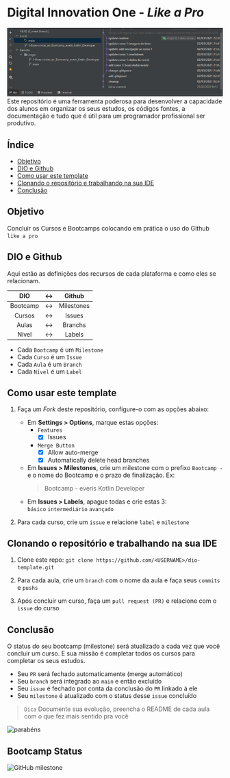 # Digital Innovation One - _Like a Pro_

![commits](./assets/git-commits.png)
Este repositório é uma ferramenta poderosa para desenvolver a capacidade dos alunos em organizar os seus estudos,
os códigos fontes, a documentação e tudo que é útil para um programador profissional ser produtivo.

<!-- 
[![EdMaxi stats](https://github-readme-stats-edmaxi.vercel.app/api?username=edMaxi&hide=contribs&count_private=true&show_icons=true&title_color=0af&icon_color=fa0&text_color=ddd&bg_color=1a202c&hide_border=true&locale=pt-br&custom_title=Minhas%20Estatísticas%20no%20Github)](https://github.com/edmaxi/github-readme-stats)
[![Top Langs](https://github-readme-stats-edmaxi.vercel.app/api/top-langs/?username=edmaxi)](https://github.com/edmaxi/github-readme-stats)
-->


## Índice

- [Objetivo](#objetivo)
- [DIO e Github](#dio-e-github)
- [Como usar este template](#como-usar-este-template)
- [Clonando o repositório e trabalhando na sua IDE](#Clonando-o-repositório-e-trabalhando-na-sua-IDE)
- [Conclusão](#conclusão)

## Objetivo

Concluir os Cursos e Bootcamps colocando em prática o uso do Github `like a pro`

## DIO e Github

Aqui estão as definições dos recursos de cada plataforma e como eles se relacionam.

| DIO | <-> | Github |
| :---: | :---: | :---:|
| Bootcamp | <-> | Milestones |
| Cursos | <-> | Issues |
| Aulas | <-> | Branchs
| Nível | <-> | Labels

- Cada `Bootcamp` é um `Milestone`
- Cada `Curso` é um `Issue`
- Cada `Aula` é um `Branch`
- Cada `Nível` é um `Label`

## Como usar este template

1. Faça um _Fork_ deste repositório, configure-o com as opções abaixo:
    * Em **Settings > Options**, marque estas opções:
        - `Features`
            - [x] Issues
        - `Merge Button`
            - [x] Allow auto-merge
            - [x] Automatically delete head branches
    * Em **Issues > Milestones**, crie um milestone com o prefixo `Bootcamp - ` e o nome do Bootcamp
      e o prazo de finalização.
      Ex:
      >Bootcamp - everis Kotlin Developer
    * Em **Issues > Labels**, apague todas e crie estas 3:  
      `básico` `intermediário` `avançado`

1. Para cada curso, crie um `issue` e relacione `label` e `milestone`

## Clonando o repositório e trabalhando na sua IDE

1. Clone este repo:
   `git clone https://github.com/<USERNAME>/dio-template.git`

1. Para cada aula, crie um `branch` com o nome da aula e faça seus `commits` e `pushs`
1. Após concluir um curso, faça um `pull request (PR)` e relacione com o `issue` do curso

## Conclusão

O status do seu bootcamp (milestone) será atualizado a cada vez que você concluir um curso.
E sua missão é completar todos os cursos para completar os seus estudos.


- Seu `PR` será fechado automaticamente (merge automático)
- Seu `branch` será integrado ao `main` e então excluído
- Seu `issue` é fechado por conta da conclusão do `PR` linkado à ele
- Seu `milestone` é atualizado com o status desse `issue` concluído

> `Dica` Documente sua evolução, preencha o README de cada aula com o que fez mais sentido pra você

![parabéns](https://media.giphy.com/media/xT0xezQGU5xCDJuCPe/giphy.gif)

## Bootcamp Status

![GitHub milestone](https://img.shields.io/github/milestones/progress/edMaxi/dio/1?style=for-the-badge)
